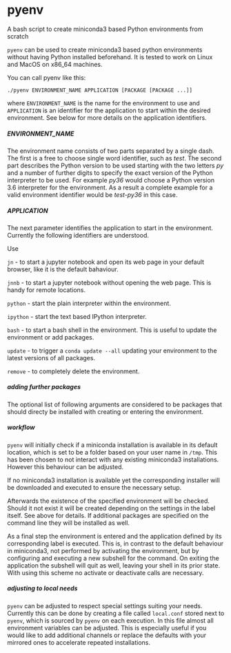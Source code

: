 # pyenv
A bash script to create miniconda3 based Python environments from scratch

`pyenv` can be used to create miniconda3 based python environments without having Python installed beforehand. It is tested to work on Linux and MacOS on x86_64 machines.

You can call pyenv like this:

    ./pyenv ENVIRONMENT_NAME APPLICATION [PACKAGE [PACKAGE ...]]

where `ENVIRONMENT_NAME` is the name for the environment to use and `APPLICATION` is an identifier for the application to start within the desired environment. See below for more details on the application identifiers.

##### ENVIRONMENT_NAME

The environment name consists of two parts separated by a single dash. The first is a free to choose single word identifier, such as *test*. The second part describes the Python version to be used starting with the two letters *py* and a number of further digits to specify the exact version of the Python interpreter to be used. For example *py36* would choose a Python version 3.6 interpreter for the environment. As a result a complete example for a valid environment identifier would be *test-py36* in this case.

##### APPLICATION

The next parameter identifies the application to start in the environment. Currently the following identifiers are understood.

Use 

`jn` - to start a jupyter notebook and open its web page in your default browser, like it is the default bahaviour.

`jnnb` - to start a jupyter notebook without opening the web page. This is handy for remote locations.

`python` - start the plain interpreter within the environment.

`ipython` - start the text based IPython interpreter.

`bash` - to start a bash shell in the environment. This is useful to update the environment or add packages.

`update` - to trigger a `conda update --all` updating your environment to the latest versions of all packages.

`remove` - to completely delete the environment.

##### adding further packages

The optional list of following arguments are considered to be packages that should directy be installed with creating or entering the environment.


##### workflow

`pyenv` will initially check if a miniconda installation is available in its default location, which is set to be a folder based on your user name in `/tmp`. This has been chosen to not interact with any existing miniconda3 installations. However this behaviour can be adjusted.

If no miniconda3 installation is available yet the corresponding installer will be downloaded and executed to ensure the necessary setup.

Afterwards the existence of the specified environment will be checked. Should it not exist it will be created depending on the settings in the label itself. See above for details. If additional packages are specified on the command line they will be installed as well.

As a final step the environment is entered and the application defined by its corresponding label is executed. This is, in contrast to the default behaviour in miniconda3, not performed by activating the environment, but by configuring and executing a new subshell for the command. On exiting the application the subshell will quit as well, leaving your shell in its prior state. With using this scheme no activate or deactivate calls are necessary.

##### adjusting to local needs

`pyenv` can be adjusted to respect special settings suiting your needs. Currently this can be done by creating a file called `local.conf` stored next to `pyenv`, which is sourced by `pyenv` on each execution. In this file almost all environment variables can be adjusted. This is especially useful if you would like to add additional channels or replace the defaults with your mirrored ones to accelerate repeated installations.



```python

```
